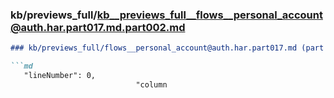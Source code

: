 ### kb/previews_full/kb__previews_full__flows__personal_account@auth.har.part017.md.part002.md

```md
### kb/previews_full/flows__personal_account@auth.har.part017.md (part 002)

```md
   "lineNumber": 0,
                            "column
```

```

```
